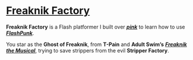 # [Freaknik Factory](http://laminesissoko.com/freaknik/)

__Freaknik Factory__ is a Flash platformer I built over [***pink***](https://github.com/zachwlewis/pink) to learn how to use [***FlashPunk***](http://useflashpunk.net/).

You star as the **Ghost of Freaknik**, from **T-Pain** and **Adult Swim’s** [***Freaknik the Musical***](http://www.imdb.com/title/tt1535989/), trying to save strippers from the evil **Stripper Factory**.

